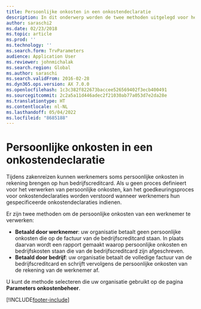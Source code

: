 ```yaml
---
title: Persoonlijke onkosten in een onkostendeclaratie
description: In dit onderwerp worden de twee methoden uitgelegd voor het verwerken van de persoonlijke uitgaven van een medewerker in Microsoft Dynamics 365 Finance.
author: saraschi2
ms.date: 02/23/2018
ms.topic: article
ms.prod: ''
ms.technology: ''
ms.search.form: TrvParameters
audience: Application User
ms.reviewer: johnmichalak
ms.search.region: Global
ms.author: saraschi
ms.search.validFrom: 2016-02-28
ms.dyn365.ops.version: AX 7.0.0
ms.openlocfilehash: 1c3c382f822673baccee526569402f3ecb400491
ms.sourcegitcommit: 2c2a5a11d446adec2f21030ab77a053d7e2da28e
ms.translationtype: HT
ms.contentlocale: nl-NL
ms.lasthandoff: 05/04/2022
ms.locfileid: "8685188"
---
```

# <a name="personal-expenses-on-an-expense-report"></a>Persoonlijke onkosten in een onkostendeclaratie

Tijdens zakenreizen kunnen werknemers soms persoonlijke onkosten in rekening brengen op hun bedrijfscreditcard. Als u geen proces definieert voor het verwerken van persoonlijke onkosten, kan het goedkeuringsproces voor onkostendeclaraties worden verstoord wanneer werknemers hun gespecificeerde onkostendeclaraties indienen. 

Er zijn twee methoden om de persoonlijke onkosten van een werknemer te verwerken:

- **Betaald door werknemer**: uw organisatie betaalt geen persoonlijke onkosten die op de factuur van de bedrijfscreditcard staan. In plaats daarvan wordt een rapport gemaakt waarop persoonlijke onkosten en bedrijfskosten staan die van de bedrijfscreditcard zijn afgeschreven.
- **Betaald door bedrijf**: uw organisatie betaalt de volledige factuur van de bedrijfscreditcard en schrijft vervolgens de persoonlijke onkosten van de rekening van de werknemer af.

U kunt de methode selecteren die uw organisatie gebruikt op de pagina **Parameters onkostenbeheer**.


[!INCLUDE[footer-include](../includes/footer-banner.md)]